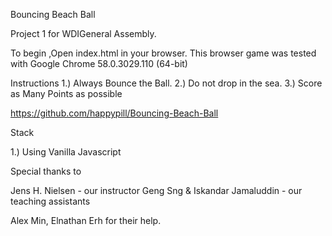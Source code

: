 Bouncing Beach Ball

Project 1 for WDIGeneral Assembly.

To begin ,Open index.html in your browser. This browser game was tested with Google Chrome 58.0.3029.110 (64-bit)

Instructions
1.) Always Bounce the Ball.
2.) Do not drop in the sea.
3.) Score as Many Points as possible

https://github.com/happypill/Bouncing-Beach-Ball

Stack

1.) Using Vanilla Javascript

Special thanks to

Jens H. Nielsen - our instructor
Geng Sng & Iskandar Jamaluddin - our teaching assistants

Alex Min, Elnathan Erh for their help.
